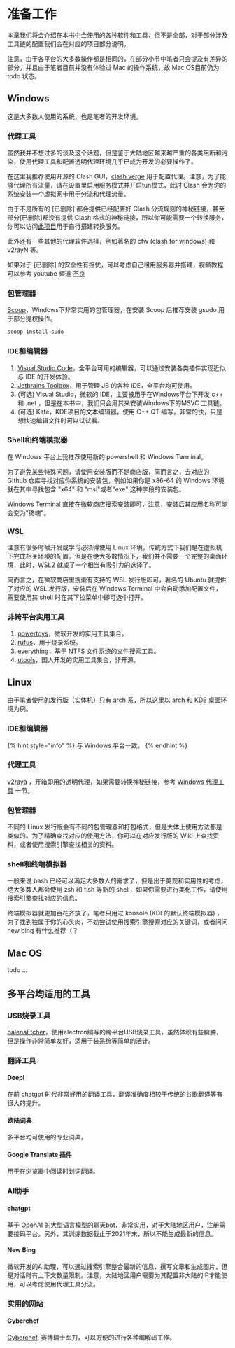# 准备工作

本章我们将会介绍在本书中会使用的各种软件和工具，但不是全部，对于部分涉及工具链的配置我们会在对应的项目部分说明。

注意，由于各平台的大多数操作都是相同的，在部分小节中笔者只会提及有差异的部分，并且由于笔者目前并没有体验过 Mac 的操作系统，故 Mac OS目前仍为 todo 状态。

## Windows

这是大多数人使用的系统，也是笔者的开发环境。

### 代理工具

虽然我并不想过多的谈及这个话题，但是鉴于大陆地区越来越严重的各类阻断和污染，使用代理工具和配置透明代理环境几乎已成为开发的必要操作了。

在这里我推荐使用开源的 Clash GUI，[clash verge](https://github.com/zzzgydi/clash-verge/releases) 用于配置代理。注意，为了能够代理所有流量，请在设置里启用服务模式并开启tun模式，此时 Clash 会为你的系统安装一个虚拟网卡用于分流和代理流量。

由于不是所有的 \[已删除] 都会提供已经配置好 Clash 分流规则的神秘链接，甚至部分\[已删除]都没有提供 Clash 格式的神秘链接，所以你可能需要一个转换服务，你可以访问[此项目](https://github.com/tindy2013/subconverter)用于自行搭建转换服务。

此外还有一些其他的代理软件选择，例如著名的 cfw (clash for windows) 和 v2rayN 等。

如果对于 \[已删除] 的安全性有担忧，可以考虑自己租用服务器并搭建，视频教程可以参考 youtube 频道 [不良](https://www.youtube.com/@bulianglin)&#x20;

### 包管理器

[Scoop](https://scoop.sh/)，Windows下非常实用的包管理器，在安装 Scoop 后推荐安装 gsudo 用于部分提权操作。

```powershell
scoop install sudo
```

### IDE和编辑器

1. [Visual Studio Code](https://code.visualstudio.com/)，全平台可用的编辑器，可以通过安装各类插件实现近似与 IDE 的开发体验。
2. [Jetbrains Toolbox](https://www.jetbrains.com/toolbox-app/)，用于管理 JB 的各种 IDE，全平台均可使用。
3. (可选) Visual Studio，微软的 IDE，主要被用于在Windows平台下开发 c++ 和 .net ，但是在本书中，我们只会用其来安装Windows下的MSVC 工具链。
4. (可选) Kate，KDE项目的文本编辑器，使用 C++ QT 编写，非常的快，只是想快速编辑文件时可以试试看。

### Shell和终端模拟器

在 Windows 平台上我推荐使用新的 powershell 和 Windows Terminal。

为了避免某些特殊问题，请使用安装版而不是商店版，简而言之，去对应的 GIthub 仓库寻找对应你系统的安装包，例如如果你是 x86-64 的 Windows 环境就在其中寻找包含 "x64" 和 "msi"或者"exe" 这种字段的安装包。

Windows Terminal 直接在微软商店搜索安装即可，注意，安装后其应用名称可能会变为"终端"。

### WSL

注意有很多时候开发或学习必须得使用 Linux 环境，传统方式下我们是在虚拟机下完成相关环境的配置。但是在绝大多数情况下，我们并不需要一个完整的桌面环境，此时，WSL2 就成了一个相当有吸引力的选择了。

简而言之，在微软商店里搜索有支持的 WSL 发行版即可，著名的 Ubuntu 就提供了对应的 WSL 发行版，安装后在 Windows Terminal 中会自动添加配置文件，需要使用其 shell 时在其下拉菜单中即可选中打开。

### 非跨平台实用工具

1. [powertoys](https://github.com/microsoft/PowerToys)，微软开发的实用工具集合。
2. [rufus](https://rufus.ie/zh/)，用于烧录系统。
3. [everything](https://www.voidtools.com/zh-cn/)，基于 NTFS 文件系统的文件搜索工具。
4. [utools](https://www.u.tools/)，国人开发的实用工具集合，非开源。

## Linux

由于笔者使用的发行版（实体机）只有 arch 系，所以这里以 arch 和 KDE 桌面环境为例。

### IDE和编辑器

{% hint style="info" %}
与 Windows 平台一致。
{% endhint %}

### 代理工具

[v2raya](https://github.com/v2rayA/v2rayA) ，开箱即用的透明代理，如果需要转换神秘链接，参考 [Windows 代理工具](zhun-bei-gong-zuo.md#dai-li-gong-ju) 一节。

### 包管理器

不同的 Linux 发行版会有不同的包管理器和打包格式，但是大体上使用方法都是类似的。为了精确查找对应的使用方法，你可以在对应发行版的 Wiki 上查找资料，或者使用搜索引擎查找相关的资料。

### shell和终端模拟器

一般来说 bash 已经可以满足大多数人的需求了，但是出于美观和实用性的考虑，绝大多数人都会使用 zsh 和 fish 等新的 shell，如果你需要进行美化工作，请使用搜索引擎查找对应的信息。

终端模拟器就更加百花齐放了，笔者只用过 konsole (KDE的默认终端模拟器) ，为了找到独属于你的心头肉，不妨尝试使用搜索引擎搜索对应的关键词，或者问问 new bing 有什么推荐（？

## Mac OS

todo ...

## 多平台均适用的工具

### USB烧录工具

[balenaEtcher](https://www.balena.io/etcher)，使用electron编写的跨平台USB烧录工具，虽然体积有些臃肿，但是操作非常简单友好，适用于装系统等简单的活计。

### 翻译工具

#### Deepl

在前 chatgpt 时代非常好用的翻译工具，翻译准确度相较于传统的谷歌翻译等有很大的提升。

#### 欧陆词典

多平台均可使用的专业词典。

#### Google Translate 插件

用于在浏览器中阅读时划词翻译。

### AI助手

#### chatgpt

基于 OpenAI 的大型语言模型的聊天bot，非常实用，对于大陆地区用户，注册需要接码平台。另外，其训练数据截止于2021年末，所以不能生成最新的信息。

#### New Bing

微软开发的AI助理，可以通过搜索引擎整合最新的信息，撰写文章和生成图片，但是对话时有上下文数量限制。注意，大陆地区用户需要为其配置非大陆的IP才能使用，可以考虑使用代理工具分流。

### 实用的网站

#### Cyberchef

[Cyberchef](https://gchq.github.io/CyberChef/), 赛博瑞士军刀，可以方便的进行各种编解码工作。

####

